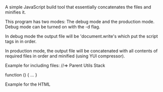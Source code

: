 A simple JavaScript build tool that essentially concatenates the files and minifies it. 

This program has two modes: The debug mode and the production mode. 
Debug mode can be turned on with the -d flag. 

In debug mode the output file will be 'document.write's which put the script tags in in order. 

In production mode, the output file will be concatenated with all contents of required files in order and minified (using YUI compressor). 


Example for including files: 
//=> Parent Utils Stack

function () {
	...
}

Example for the HTML

<!DOCTYPE HTML>
<html lang="en-US">
<head>
	<meta charset="UTF-8">
	<title></title>
	<script type="text/javascript" src="output.js" data-src="entry-point.js"></script>
</head>
<body>
	
</body>
</html>